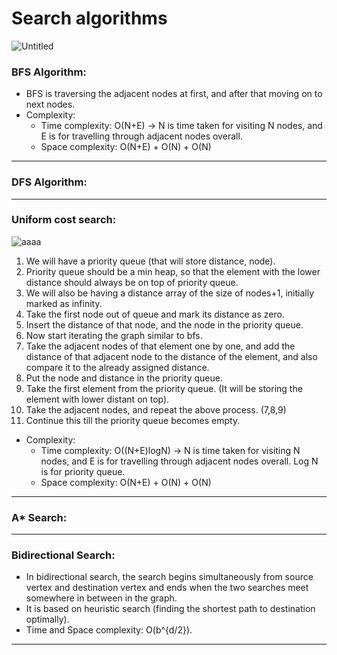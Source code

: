 # Search algorithms
![Untitled](https://user-images.githubusercontent.com/89021784/129673085-e14c24a8-0f45-4196-89d5-4830adf3423c.png)

### BFS Algorithm:

* BFS is traversing the adjacent nodes at first, and after that moving on to next nodes.
* Complexity:
    * Time complexity: O(N+E) -> N is time taken for visiting N nodes, and E is for travelling through adjacent nodes overall.
    * Space complexity: O(N+E) + O(N) + O(N) 

<hr/>

### DFS Algorithm:


<hr/>

### Uniform cost search:
   ![aaaa](https://user-images.githubusercontent.com/89021784/130214504-6d144e9c-8209-4364-8877-97637ee575a8.png)

   1. We will have a priority queue (that will store distance, node).
   2. Priority queue should be a min heap, so that the element with the lower distance should always be on top of priority queue.
   3. We will also be having a distance array of the size of nodes+1, initially marked as infinity.
   4. Take the first node out of queue and mark its distance as zero.
   5. Insert the distance of that node, and the node in the priority queue.
   6. Now start iterating the graph similar to bfs.
   7. Take the adjacent nodes of that element one by one, and add the distance of that adjacent node to the distance of the element, and also compare it to the already assigned distance.
   8. Put the node and distance in the priority queue.
   9. Take the first element from the priority queue. (It will be storing the element with lower distant on top).
   10. Take the adjacent nodes, and repeat the above process. (7,8,9)
   11. Continue this till the priority queue becomes empty.
   * Complexity:
        * Time complexity: O((N+E)logN) -> N is time taken for visiting N nodes, and E is for travelling through adjacent nodes overall. Log N is for priority queue.
        * Space complexity: O(N+E) + O(N) + O(N)

<hr/>

### A* Search:

<hr/>

### Bidirectional Search:
   * In bidirectional search, the search begins simultaneously from source vertex and destination vertex and ends when the two searches meet somewhere in between in the graph.
   * It is based on heuristic search (finding the shortest path to destination optimally).
   * Time and Space complexity: O(b^{d/2}).

<hr/>

